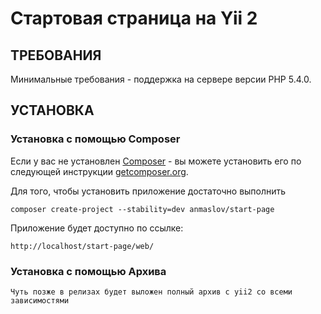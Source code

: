Стартовая страница на Yii 2
================================

ТРЕБОВАНИЯ
------------

Минимальные требования - поддержка на сервере версии PHP 5.4.0.

УСТАНОВКА
------------

### Установка с помощью Composer

Если у вас не установлен [Composer](http://getcomposer.org/) - вы можете установить его по следующей инструкции [getcomposer.org](http://getcomposer.org/doc/00-intro.md#installation-nix).

Для того, чтобы установить приложение достаточно выполнить

~~~
composer create-project --stability=dev anmaslov/start-page
~~~

Приложение будет доступно по ссылке:

~~~
http://localhost/start-page/web/
~~~

### Установка с помощью Архива

~~~
Чуть позже в релизах будет выложен полный архив с yii2 со всеми зависимостями
~~~
